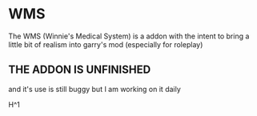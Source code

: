 # WMS

The WMS (Winnie's Medical System) is a addon with the intent to bring a little bit of realism into garry's mod (especially for roleplay)

## THE ADDON IS UNFINISHED 

and it's use is still buggy but I am working on it daily 



H^1